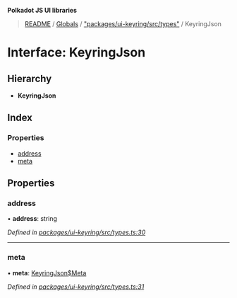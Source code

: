 **Polkadot JS UI libraries**

> [README](../README.md) / [Globals](../globals.md) / ["packages/ui-keyring/src/types"](../modules/_packages_ui_keyring_src_types_.md) / KeyringJson

# Interface: KeyringJson

## Hierarchy

* **KeyringJson**

## Index

### Properties

* [address](_packages_ui_keyring_src_types_.keyringjson.md#address)
* [meta](_packages_ui_keyring_src_types_.keyringjson.md#meta)

## Properties

### address

•  **address**: string

*Defined in [packages/ui-keyring/src/types.ts:30](https://github.com/polkadot-js/ui/blob/fea7424a/packages/ui-keyring/src/types.ts#L30)*

___

### meta

•  **meta**: [KeyringJson$Meta](_packages_ui_keyring_src_types_.keyringjson_meta.md)

*Defined in [packages/ui-keyring/src/types.ts:31](https://github.com/polkadot-js/ui/blob/fea7424a/packages/ui-keyring/src/types.ts#L31)*
